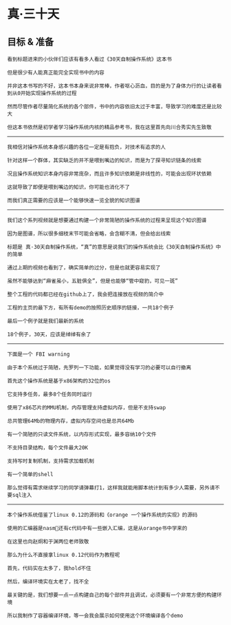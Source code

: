# 真·三十天
## 目标 & 准备

    看到标题进来的小伙伴们应该有看多人看过《30天自制操作系统》这本书

    但是很少有人能真正能完全实现书中的内容

    并非这本书写的不好，这本书本身来说非常棒，作者呕心沥血，目的是为了身体力行的让读者看到从0开始实现操作系统的过程

    然而尽管作者尽量简化系统的各个部件，书中的内容依旧太过于丰富，导致学习的难度还是比较大

    但这本书依然是初学者学习操作系统内核的精品参考书，我在这里首先向川合秀实先生致敬

----

    我相信对操作系统本身感兴趣的各位一定是有抱负，对技术有追求的人

    针对这样一个群体，其实缺乏的并不是喂到嘴边的知识，而是为了探寻知识链条的线索

    况且操作系统知识本身内容非常庞杂，而且许多知识依赖是非线性的，可能会出现环状依赖

    这就导致了即便是喂到嘴边的知识，你可能也消化不了

    而我们真正需要的应该是一个能够快速一览全貌的知识图谱

----

    我们这个系列视频就是想要通过构建一个非常简陋的操作系统的过程来呈现这个知识图谱

    因为是图谱，所以很多细枝末节可能会省略，会含糊不清，但会给出线索

    标题是 真·30天自制操作系统，“真”的意思是说我们的操作系统会比《30天自制操作系统》中的简单

    通过上期的视频也看到了，确实简单的过分，但是也就更容易实现了

    虽然不能够达到“麻雀虽小，五脏俱全”，但是也能够“管中窥豹，可见一斑”

    整个工程的代码都已经在github上了，我会把连接放在视频的简介中

    工程的主页的最下方，有所有demo的按照历史顺序的链接，一共18个例子

    最后一个例子就是我们最新的系统

    18个例子，30天，应该是绰绰有余了

----

    下面是一个 FBI warning

    由于本个系统过于简陋，先罗列一下功能，如果觉得没有学习的必要可以自行撤离

    首先这个操作系统是基于x86架构的32位的os

    它支持多任务，最多8个任务同时运行

    使用了x86芯片的MMU机制，内存管理支持虚拟内存，但是不支持swap

    总共管理64Mb的物理内存，虚拟内存空间也是总共64Mb

    有一个简陋的只读文件系统，以内存形式实现，最多容纳10个文件

    不支持目录结构，每个文件最大20K

    支持写时复制机制，支持需求加载机制

    有一个简单的shell

    那么觉得有需求继续学习的同学请弹幕打1，这样我就能用脚本统计到有多少人需要，另外请不要sql注入

----

    本个操作系统借鉴了linux 0.12的源码和《orange 一个操作系统的实现》的源码
    
    使用的汇编器是nasm还有c代码中有一些嵌入汇编，这是从orange书中学来的

    在这里也向赵炯和于渊两位老师致敬

    那么为什么不直接拿linux 0.12代码作为教程呢

    首先，代码实在太多了，我hold不住

    然后，编译环境实在太老了，找不全

    最关键的是，我们想要一点一点构建自己的每个部件并且调试，必须要有一个非常方便的构建环境

    所以我制作了容器编译环境，等一会我会展示如何使用这个环境编译各个demo

    